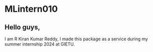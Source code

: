 # MLintern010
## Hello guys,
  I am R Kiran Kumar Reddy, I made this package as a service during my summer internship 2024 at GIETU.
